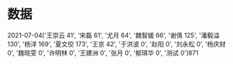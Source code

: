 # 数据

2021-07-04 ['王崇云 41', '宋磊 61', '尤月 64', '魏智媛 66', '谢倩 125', '潘毅溢 130', '杨洋 169', '夏文佼 173', '王京 42', '于洪波 0', '赵阳 0', '刘永松 0', '杨庆财 0', '魏晓雯 0', '许明林 0', '王建洲 0', '张月 0', '郁琪华 0', '测试 0'] 871